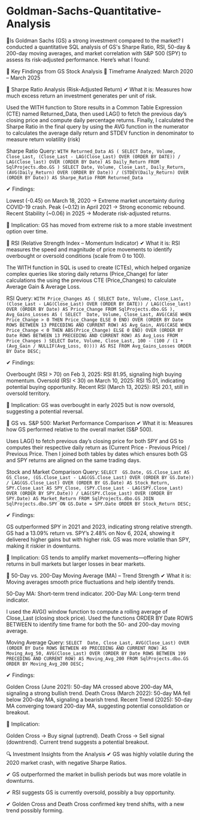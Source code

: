 # Goldman-Sachs-Quantitative-Analysis

🔹Is Goldman Sachs (GS) a strong investment compared to the market? I conducted a quantitative SQL analysis of GS's Sharpe Ratio, RSI, 50-day & 200-day moving averages, and market correlation with S&P 500 (SPY) to assess its risk-adjusted performance. Here’s what I found:

📌 Key Findings from GS Stock Analysis
📅 Timeframe Analyzed: March 2020 – March 2025

🔹 Sharpe Ratio Analysis (Risk-Adjusted Return)
✔ What it is: Measures how much excess return an investment generates per unit of risk. 

Used the WITH function to Store results in a Common Table Expression (CTE) named Returned_Data, then used LAG() to fetch the previous day’s closing price and compute daily percentage returns. Finally, I calculated the Sharpe Ratio in the final query by using the AVG function in the numerator to calculates the average daily return and STDEV function in denominator to measure return volatility (risk)

Sharpe Ratio Query:
``WITH Returned_Data AS (
SELECT
	Date,
	Volume,
	Close_Last,
	(Close_Last - LAG(Close_Last) OVER (ORDER BY DATE)) / LAG(Close_last) OVER (ORDER BY Date) AS Daily_Return
FROM SqlProjects.dbo.GS
)
	SELECT
	Date,
	Volume,
	Close_Last,
	Daily_Return,
	(AVG(Daily_Return) OVER (ORDER BY Date)) / (STDEV(Daily_Return) OVER (ORDER BY Date)) AS Sharpe_Ratio
	FROM Returned_Data``

✔ Findings:

Lowest (-0.45) on March 18, 2020 → Extreme market uncertainty during COVID-19 crash.
Peak (~0.12) in April 2021 → Strong economic rebound.
Recent Stability (~0.06) in 2025 → Moderate risk-adjusted returns.

📌 Implication: GS has moved from extreme risk to a more stable investment option over time.

🔹 RSI (Relative Strength Index – Momentum Indicator)
✔ What it is: RSI measures the speed and magnitude of price movements to identify overbought or oversold conditions (scale from 0 to 100). 

The WITH function in SQL is used to create (CTEs), which helped organize complex queries like storing daily returns (Price_Change) for later calculations the using the previous CTE (Price_Changes) to calculate Average Gain & Average Loss.


RSI Query:
``WITH Price_Changes AS (
	SELECT
	Date,
	Volume,
	Close_Last,
	(Close_Last - LAG(Close_Last) OVER (ORDER BY DATE)) / LAG(Close_last) OVER (ORDER BY Date) AS Price_Change
	FROM SqlProjects.dbo.GS
),
Avg_Gains_Losses AS (
	SELECT 
	Date,
	Volume,
	Close_Last,
	AVG(CASE WHEN Price_Change > 0 THEN Price_Change ELSE 0 END) OVER (ORDER BY Date ROWS BETWEEN 13 PRECEDING AND CURRENT ROW) AS Avg_Gain,
	AVG(CASE WHEN Price_Change < 0 THEN ABS(Price_Change) ELSE 0 END) OVER (ORDER BY Date ROWS BETWEEN 13 PRECEDING AND CURRENT ROW) AS Avg_Loss
	FROM Price_Changes
)
	SELECT
	Date,
	Volume,
	Close_Last,
	100 - (100 / (1 + (Avg_Gain / NULLIF(Avg_Loss, 0)))) AS RSI
	FROM Avg_Gains_Losses
	ORDER BY Date DESC;``

✔ Findings:

Overbought (RSI > 70) on Feb 3, 2025: RSI 81.95, signaling high buying momentum.
Oversold (RSI < 30) on March 10, 2025: RSI 15.01, indicating potential buying opportunity.
Recent RSI (March 13, 2025): RSI 20.1, still in oversold territory.

📌 Implication: GS was overbought in early 2025 but is now oversold, suggesting a potential reversal.

🔹 GS vs. S&P 500: Market Performance Comparison
✔ What it is: Measures how GS performed relative to the overall market (S&P 500). 

Uses LAG() to fetch previous day’s closing price for both SPY and GS to computes their respective daily return as (Current Price - Previous Price) / Previous Price. Then I joined both tables by dates which ensures both GS and SPY returns are aligned on the same trading days.


Stock and Market Comparison Query:
``SELECT 
GS.Date,
GS.Close_Last AS GS_Close,
(GS.Close_Last - LAG(GS.Close_Last) OVER (ORDER BY GS.Date)) / LAG(GS.Close_Last) OVER (ORDER BY GS.Date) AS Stock_Return,
SPY.Close_Last AS SPY_Close,
(SPY.Close_Last - LAG(SPY.Close_Last) OVER (ORDER BY SPY.Date)) / LAG(SPY.Close_Last) OVER (ORDER BY SPY.Date) AS Market_Return
FROM SqlProjects.dbo.GS
JOIN SqlProjects.dbo.SPY ON GS.Date = SPY.Date
ORDER BY Stock_Return DESC;``

✔ Findings:

GS outperformed SPY in 2021 and 2023, indicating strong relative strength.
GS had a 13.09% return vs. SPY’s 2.48% on Nov 6, 2024, showing it delivered higher gains but with higher risk.
GS was more volatile than SPY, making it riskier in downturns.

📌 Implication: GS tends to amplify market movements—offering higher returns in bull markets but larger losses in bear markets.

🔹 50-Day vs. 200-Day Moving Average (MA) – Trend Strength
✔ What it is: Moving averages smooth price fluctuations and help identify trends.

50-Day MA: Short-term trend indicator.
200-Day MA: Long-term trend indicator. 

I used the AVG() window function to compute a rolling average of Close_Last (closing stock price). Used the functions ORDER BY Date ROWS BETWEEN to identify time frame for both the 50- and 200-day moving average.

Moving Average Query:
``SELECT 
Date,
Close_Last,
AVG(Close_Last) OVER (ORDER BY Date ROWS BETWEEN 49 PRECEDING AND CURRENT ROW) AS Moving_Avg_50,
AVG(Close_Last) OVER (ORDER BY Date ROWS BETWEEN 199 PRECEDING AND CURRENT ROW) AS Moving_Avg_200
FROM SqlProjects.dbo.GS
ORDER BY Moving_Avg_200 DESC;``


✔ Findings:

Golden Cross (June 2021): 50-day MA crossed above 200-day MA, signaling a strong bullish trend.
Death Cross (March 2022): 50-day MA fell below 200-day MA, signaling a bearish trend.
Recent Trend (2025): 50-day MA converging toward 200-day MA, suggesting potential consolidation or breakout.

📌 Implication:

Golden Cross → Buy signal (uptrend).
Death Cross → Sell signal (downtrend).
Current trend suggests a potential breakout.

🔍 Investment Insights from the Analysis
✔ GS was highly volatile during the 2020 market crash, with negative Sharpe Ratios. 

✔ GS outperformed the market in bullish periods but was more volatile in downturns. 

✔ RSI suggests GS is currently oversold, possibly a buy opportunity. 

✔ Golden Cross and Death Cross confirmed key trend shifts, with a new trend possibly forming.

